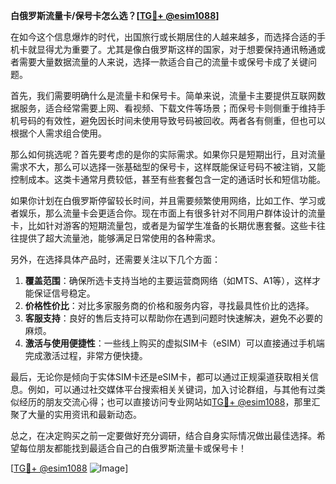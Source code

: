**白俄罗斯流量卡/保号卡怎么选？[[TG💪+ @esim1088](https://t.me/s/esim1088)]**

在如今这个信息爆炸的时代，出国旅行或长期居住的人越来越多，而选择合适的手机卡就显得尤为重要了。尤其是像白俄罗斯这样的国家，对于想要保持通讯畅通或者需要大量数据流量的人来说，选择一款适合自己的流量卡或保号卡成了关键问题。

首先，我们需要明确什么是流量卡和保号卡。简单来说，流量卡主要提供互联网数据服务，适合经常需要上网、看视频、下载文件等场景；而保号卡则侧重于维持手机号码的有效性，避免因长时间未使用导致号码被回收。两者各有侧重，但也可以根据个人需求组合使用。

那么如何挑选呢？首先要考虑的是你的实际需求。如果你只是短期出行，且对流量需求不大，那么可以选择一张基础型的保号卡，这样既能保证号码不被注销，又能控制成本。这类卡通常月费较低，甚至有些套餐包含一定的通话时长和短信功能。

如果你计划在白俄罗斯停留较长时间，并且需要频繁使用网络，比如工作、学习或者娱乐，那么流量卡会更适合你。现在市面上有很多针对不同用户群体设计的流量卡，比如针对游客的短期流量包，或者是为留学生准备的长期优惠套餐。这些卡往往提供了超大流量池，能够满足日常使用的各种需求。

另外，在选择具体产品时，还需要关注以下几个方面：

1. **覆盖范围**：确保所选卡支持当地的主要运营商网络（如MTS、A1等），这样才能保证信号稳定。
2. **价格性价比**：对比多家服务商的价格和服务内容，寻找最具性价比的选择。
3. **客服支持**：良好的售后支持可以帮助你在遇到问题时快速解决，避免不必要的麻烦。
4. **激活与使用便捷性**：一些线上购买的虚拟SIM卡（eSIM）可以直接通过手机端完成激活过程，非常方便快捷。

最后，无论你是倾向于实体SIM卡还是eSIM卡，都可以通过正规渠道获取相关信息。例如，可以通过社交媒体平台搜索相关关键词，加入讨论群组，与其他有过类似经历的朋友交流心得；也可以直接访问专业网站如[TG💪+ @esim1088](https://t.me/s/esim1088)，那里汇聚了大量的实用资讯和最新动态。

总之，在决定购买之前一定要做好充分调研，结合自身实际情况做出最佳选择。希望每位朋友都能找到最适合自己的白俄罗斯流量卡或保号卡！

[[TG💪+ @esim1088](https://t.me/s/esim1088) ![Image](https://i.postimg.cc/4NQfJmqS/Snipaste-2025-05-13-00-14-12.png)]